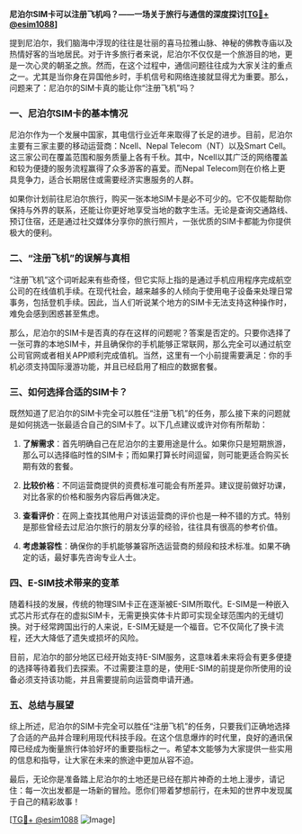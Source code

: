 **尼泊尔SIM卡可以注册飞机吗？——一场关于旅行与通信的深度探讨[[TG💪+ @esim1088](https://t.me/s/esim1088)]**

提到尼泊尔，我们脑海中浮现的往往是壮丽的喜马拉雅山脉、神秘的佛教寺庙以及热情好客的当地居民。对于许多旅行者来说，尼泊尔不仅仅是一个旅游目的地，更是一次心灵的朝圣之旅。然而，在这个过程中，通信问题往往成为大家关注的重点之一。尤其是当你身在异国他乡时，手机信号和网络连接就显得尤为重要。那么，问题来了：尼泊尔的SIM卡真的能让你“注册飞机”吗？

### 一、尼泊尔SIM卡的基本情况

尼泊尔作为一个发展中国家，其电信行业近年来取得了长足的进步。目前，尼泊尔主要有三家主要的移动运营商：Ncell、Nepal Telecom（NT）以及Smart Cell。这三家公司在覆盖范围和服务质量上各有千秋。其中，Ncell以其广泛的网络覆盖和较为便捷的服务流程赢得了众多游客的喜爱。而Nepal Telecom则在价格上更具竞争力，适合长期居住或需要经济实惠服务的人群。

如果你计划前往尼泊尔旅行，购买一张本地SIM卡是必不可少的。它不仅能帮助你保持与外界的联系，还能让你更好地享受当地的数字生活。无论是查询交通路线、预订住宿，还是通过社交媒体分享你的旅行照片，一张优质的SIM卡都能为你提供极大的便利。

### 二、“注册飞机”的误解与真相

“注册飞机”这个词听起来有些奇怪，但它实际上指的是通过手机应用程序完成航空公司的在线值机手续。在现代社会，越来越多的人倾向于使用电子设备来处理日常事务，包括登机手续。因此，当人们听说某个地方的SIM卡无法支持这种操作时，难免会感到困惑甚至焦虑。

那么，尼泊尔的SIM卡是否真的存在这样的问题呢？答案是否定的。只要你选择了一张可靠的本地SIM卡，并且确保你的手机能够正常联网，那么完全可以通过航空公司官网或者相关APP顺利完成值机。当然，这里有一个小前提需要满足：你的手机必须支持国际漫游功能，并且已经启用了相应的数据套餐。

### 三、如何选择合适的SIM卡？

既然知道了尼泊尔的SIM卡完全可以胜任“注册飞机”的任务，那么接下来的问题就是如何挑选一张最适合自己的SIM卡了。以下几点建议或许对你有所帮助：

1. **了解需求**：首先明确自己在尼泊尔的主要用途是什么。如果你只是短期旅游，那么可以选择临时性的SIM卡；而如果打算长时间逗留，则可能更适合购买长期有效的套餐。
   
2. **比较价格**：不同运营商提供的资费标准可能会有所差异。建议提前做好功课，对比各家的价格和服务内容后再做决定。
   
3. **查看评价**：在网上查找其他用户对该运营商的评价也是一种不错的方式。特别是那些曾经去过尼泊尔旅行的朋友分享的经验，往往具有很高的参考价值。
   
4. **考虑兼容性**：确保你的手机能够兼容所选运营商的频段和技术标准。如果不确定的话，最好事先咨询专业人士。

### 四、E-SIM技术带来的变革

随着科技的发展，传统的物理SIM卡正在逐渐被E-SIM所取代。E-SIM是一种嵌入式芯片形式存在的虚拟SIM卡，无需更换实体卡片即可实现全球范围内的无缝切换。对于经常跨国出行的人来说，E-SIM无疑是一个福音。它不仅简化了换卡流程，还大大降低了遗失或损坏的风险。

目前，尼泊尔的部分地区已经开始支持E-SIM服务，这意味着未来将会有更多便捷的选择等待着我们去探索。不过需要注意的是，使用E-SIM的前提是你所使用的设备必须支持该功能，并且需要提前向运营商申请开通。

### 五、总结与展望

综上所述，尼泊尔的SIM卡完全可以胜任“注册飞机”的任务，只要我们正确地选择了合适的产品并合理利用现代科技手段。在这个信息爆炸的时代里，良好的通讯保障已经成为衡量旅行体验好坏的重要指标之一。希望本文能够为大家提供一些实用的信息和指导，让大家在未来的旅途中更加从容不迫。

最后，无论你是准备踏上尼泊尔的土地还是已经在那片神奇的土地上漫步，请记住：每一次出发都是一场新的冒险。愿你们带着梦想前行，在未知的世界中发现属于自己的精彩故事！

[[TG💪+ @esim1088](https://t.me/s/esim1088) ![Image](https://i.postimg.cc/4NQfJmqS/Snipaste-2025-05-13-00-14-12.png)]